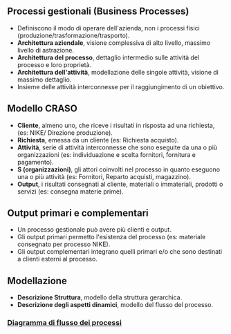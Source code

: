 ## Processi gestionali (Business Processes)
- Definiscono il modo di operare dell'azienda, non i processi fisici (produzione/trasformazione/trasporto).
- **Architettura aziendale**, visione complessiva di alto livello, massimo livello di astrazione.
- **Architettura del processo**, dettaglio intermedio sulle attività del processo e loro proprietà.
- **Architettura dell'attività**, modellazione delle singole attività, visione di massimo dettaglio.
- Insieme delle attività interconnesse per il raggiungimento di un obiettivo.

## Modello CRASO
- **Cliente**, almeno uno, che riceve i risultati in risposta ad una richiesta, (es: NIKE/ Direzione produzione).
- **Richiesta**, emessa da un cliente (es: Richiesta acquisto).
- **Attività**, serie di attività interconnesse che sono eseguite da una o più organizzazioni (es: individuazione e scelta fornitori, fornitura e pagamento).
- **S (organizzazioni)**, gli attori coinvolti nel processo in quanto eseguono una o più attività (es: Fornitori, Reparto acquisti, magazzino).
- **Output**, i risultati consegnati al cliente, materiali o immateriali, prodotti o servizi (es: consegna materie prime).

## Output primari e complementari
- Un processo gestionale può avere più clienti e output.
- Gli output primari permetto l'esistenza del processo (es: materiale consegnato per processo NIKE).
- Gli output complementari integrano quelli primari e/o che sono destinati a clienti esterni al processo.

## Modellazione
- **Descrizione Struttura**, modello della struttura gerarchica.
- **Descrizione degli aspetti dinamici**, modello del flusso del processo.


### [Diagramma di flusso dei processi](https://github.com/Gabri432/Sistemi_informativi/blob/master/capitolo_2/flusso_dei_processi.md)
